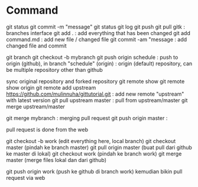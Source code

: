 # Command

git status
git commit -m "message"
git status
git log
git push
git pull 
gitk                        : branches interface
git add .                   : add everything that has been changed
git add command.md          : add new file / changed file
git commit -am "message     : add changed file and commit

git branch
git checkout -b mybranch
git push origin schedule    : push to origin (github), in branch "schedule"
(origin)                    : origin (default) repository, can be multiple repository other than github


sync original repository and forked repository
git remote show
git remote show origin
git remote add upstream https://github.com/mulinnuha/gittutorial.git    : add new remote "upstream" with latest version
git pull upstream master    : pull from upstream/master 
git merge upstream/master

git merge mybranch          : merging pull request
git push origin master      : 


pull request is done from the web

git checkout -b work (edit everything here, local branch)
git checkout master (pindah ke branch master)
git pull origin master (buat pull dari github ke master di lokal)
git checkout work (pindah ke branch work)
git merge master (merge files lokal dan dari github)

git push origin work (push ke github di branch work)
kemudian bikin pull request via web